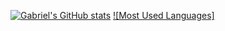 [![Gabriel's GitHub stats](https://github-readme-stats.vercel.app/api?username=gabnerd)](https://github.com/Gabnerd)
[![Most Used Languages]](https://github-readme-stats.vercel.app/api/top-langs/?username=gabnerd&layout=compact&langs_count=7&theme=codeSTACKr)
